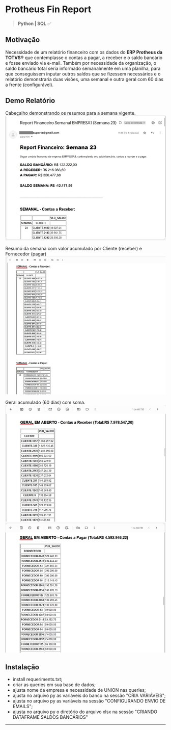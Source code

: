 # Protheus Fin Report
> **Python | SQL** :white_check_mark: 



## Motivação 
Necessidade de um relatório financeiro com os dados do **ERP Protheus da TOTVS®** que contemplasse o contas a pagar, a receber e o saldo bancário e fosse enviado via e-mail.
Também por necessidade da organização, o saldo bancário total seria informado semanalmente em uma planilha, para que conseguissem inputar outros saldos que se fizessem necessários e o relatório demonstraria duas visões, uma semanal e outra geral com 60 dias a frente (configurável).



## Demo Relatório

Cabeçalho demonstrando os resumos para a semana vigente.
![report-01](report-01.jpg)

Resumo da semana com valor acumulado por Cliente (receber) e Fornecedor (pagar)
![report-02](report-02.jpg)

Geral acumulado (60 dias) com soma.
![report-03](report-03.jpg)
![report-04](report-04.jpg)


## Instalação
* install requeriments.txt;
* criar as queries em sua base de dados;
* ajusta nome da empresa e necessidade de UNION nas queries;
* ajusta no arquivo py as variáveis do banco na sessão "CRIA VARIÁVEIS";
* ajusta no arquivo py as variáveis na sessão "CONFIGURANDO ENVIO DE EMAILS";
* ajusta no arquivo py o diretório do arquivo xlsx na sessão "CRIANDO DATAFRAME SALDOS BANCÁRIOS"



---

